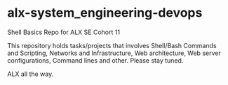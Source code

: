 # alx-system_engineering-devops
Shell Basics Repo for ALX SE Cohort 11 

This repository holds tasks/projects that involves Shell/Bash Commands and Scripting, Networks and Infrastructure, Web architecture, Web server configurations, Command lines and other. 
Please stay tuned.

ALX all the way.
